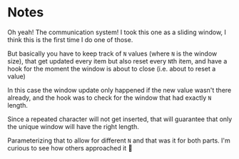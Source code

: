 # Notes

Oh yeah! The communication system! I took this one as a sliding window, I think this is the first time I do one of those.

But basically you have to keep track of `N` values (where `N` is the window size), that get updated every item but also reset every `N`th item, and have a hook for the moment the window is about to close (i.e. about to reset a value)

In this case the window update only happened if the new value wasn't there already, and the hook was to check for the window that had exactly `N` length.

Since a repeated character will not get inserted, that will guarantee that only the unique window will have the right length.

Parameterizing that to allow for different `N` and that was it for both parts. I'm curious to see how others approached it :monocle_face:
